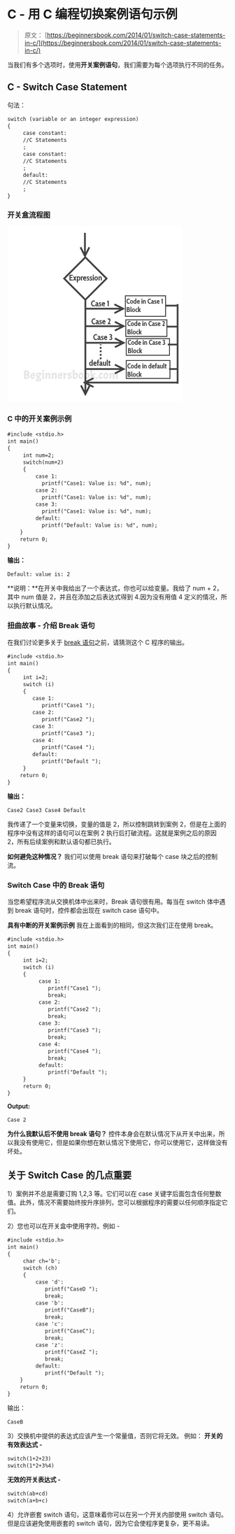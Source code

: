 # C - 用 C 编程切换案例语句示例

> 原文： [https://beginnersbook.com/2014/01/switch-case-statements-in-c/](https://beginnersbook.com/2014/01/switch-case-statements-in-c/)

当我们有多个选项时，使用**开关案例语句**，我们需要为每个选项执行不同的任务。

## C - Switch Case Statement

句法：

```
switch (variable or an integer expression)
{
     case constant:
     //C Statements
     ;
     case constant:
     //C Statements
     ;
     default:
     //C Statements
     ;
}
```

### 开关盒流程图

![C switch case](img/e34d5999595e0cec582c4bc7944857bb.jpg)

### C 中的开关案例示例

```
#include <stdio.h>
int main()
{
     int num=2;
     switch(num+2)
     {
         case 1:
           printf("Case1: Value is: %d", num);
         case 2:
           printf("Case1: Value is: %d", num);
         case 3:
           printf("Case1: Value is: %d", num);
         default:
           printf("Default: Value is: %d", num);
    }
    return 0;
}

```

**输出：**

```
Default: value is: 2
```

**说明：**在开关中我给出了一个表达式，你也可以给变量。我给了 num + 2，其中 num 值是 2，并且在添加之后表达式得到 4.因为没有用值 4 定义的情况，所以执行默认情况。

### 扭曲故事 - 介绍 Break 语句

在我们讨论更多关于 [break 语句](https://beginnersbook.com/2014/01/c-break-statement/)之前，请猜测这个 C 程序的输出。

```
#include <stdio.h>
int main()
{
     int i=2;
     switch (i)
     {
        case 1:
           printf("Case1 ");
        case 2:
           printf("Case2 ");
        case 3:
           printf("Case3 ");
        case 4:
           printf("Case4 ");
        default:
           printf("Default ");
     }
    return 0;
}
```

**输出：**

```
Case2 Case3 Case4 Default
```

我传递了一个变量来切换，变量的值是 2，所以控制跳转到案例 2，但是在上面的程序中没有这样的语句可以在案例 2 执行后打破流程。这就是案例之后的原因 2，所有后续案例和默认语句都已执行。

**如何避免这种情况？**
我们可以使用 break 语句来打破每个 case 块之后的控制流。

### Switch Case 中的 Break 语句

当您希望程序流从交换机体中出来时，Break 语句很有用。每当在 switch 体中遇到 break 语句时，控件都会出现在 switch case 语句中。

**具有中断的开关案例示例**
我在上面看到的相同，但这次我们正在使用 break。

```
#include <stdio.h>
int main()
{
     int i=2;
     switch (i)
     {
          case 1:
             printf("Case1 ");
             break;
          case 2:
             printf("Case2 ");
             break;
          case 3:
             printf("Case3 ");
             break;
          case 4:
             printf("Case4 ");
             break;
          default:
             printf("Default ");
     }
     return 0;
}
```

**Output:**

```
Case 2
```

**为什么我默认后不使用 break 语句？**
控件本身会在默认情况下从开关中出来，所以我没有使用它，但是如果你想在默认情况下使用它，你可以使用它，这样做没有坏处。

## 关于 Switch Case 的几点重要

1）案例并不总是需要订购 1,2,3 等。它们可以在 case 关键字后面包含任何整数值。此外，情况不需要始终按升序排列，您可以根据程序的需要以任何顺序指定它们。

2）您也可以在开关盒中使用字符。例如 -

```
#include <stdio.h>
int main()
{
     char ch='b';
     switch (ch)
     {
         case 'd':
            printf("CaseD ");
            break;
         case 'b':
            printf("CaseB");
            break;
         case 'c':
            printf("CaseC");
            break;
         case 'z':
            printf("CaseZ ");
            break;
         default:
            printf("Default ");
    }
    return 0;
}
```

输出：

```
CaseB
```

3）交换机中提供的表达式应该产生一个常量值，否则它将无效。
例如：
**开关的有效表达式 -**

```
switch(1+2+23)
switch(1*2+3%4)
```

**无效的开关表达式 -**

```
switch(ab+cd)
switch(a+b+c)
```

4）允许嵌套 switch 语句，这意味着你可以在另一个开关内部使用 switch 语句。但是应该避免使用嵌套的 switch 语句，因为它会使程序更复杂，更不易读。